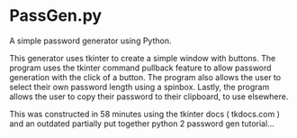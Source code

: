 # PassGen.py
A simple password generator using Python. 

This generator uses tkinter to create a simple window with buttons. The program uses the tkinter command pullback feature to allow password generation with the click of a button. The program also allows the user to select their own password length using a spinbox. Lastly, the program allows the user to copy their password to their clipboard, to use elsewhere. 

This was constructed in 58 minutes using the tkinter docs ( tkdocs.com ) and an outdated partially put together python 2 password gen tutorial...


